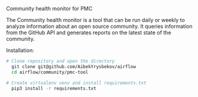  Community health monitor for PMC

The Community health monitor is a tool that can be run daily or weekly to analyze information about an open source community. It queries information from the GitHub API and generates reports on the latest state of the community.

Installation:
```sh
# Clone repository and open the directory
  git clone git@github.com/AibekYrysbekov/airflow
  cd airflow/community/pmc-tool

# Create virtualenv venv and install requirements.txt
  pip3 install -r requirements.txt



